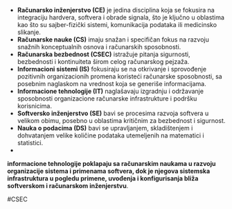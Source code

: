 - **Računarsko inženjerstvo (CE)** je jedina disciplina koja se fokusira na integraciju hardvera, softvera i obrade signala, što je ključno u oblastima kao što su sajber-fizički sistemi, komunikacija podataka ili medicinsko slikanje.
- **Računarske nauke (CS)** imaju snažan i specifičan fokus na razvoju snažnih konceptualnih osnova i računarskih sposobnosti.
- **Računarska bezbednost (CSEC)** istražuje pitanja sigurnosti, bezbednosti i kontinuiteta širom celog računarskog pejzaža.
- **Informacioni sistemi (IS)** fokusiraju se na otkrivanje i sprovođenje pozitivnih organizacionih promena koristeći računarske sposobnosti, sa posebnim naglaskom na vrednost koja se generiše informacijama.
- **Informacione tehnologije (IT)** naglašavaju izgradnju i održavanje sposobnosti organizacione računarske infrastrukture i podršku korisnicima.
- **Softversko inženjerstvo (SE)** bavi se procesima razvoja softvera u velikom obimu, posebno u oblastima kritičnim za bezbednost i sigurnost.
- **Nauka o podacima (DS)** bavi se upravljanjem, skladištenjem i dohvatanjem velike količine podataka utemeljenih na matematici i statistici.
-
**informacione tehnologije poklapaju sa računarskim naukama u razvoju organizacije sistema i primenama softvera, dok je njegova sistemska infrastruktura u pogledu primene, uvođenja i konfigurisanja bliža softverskom i računarskom inženjerstvu**.

#CSEC 